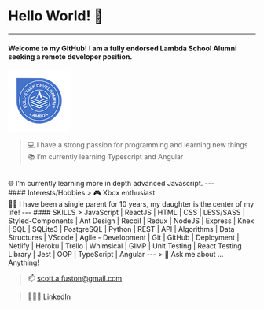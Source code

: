 # Hello World! 👋
---
  #### Welcome to my GitHub! I am a fully endorsed Lambda School Alumni seeking a remote developer position.
  ![alt text](https://github.com/fuston05/fuston05/blob/master/full-stack-web-development-technical-interviewing_126.png "Lambda School Endorsement Badge")
  > 💻 I have a strong passion for programming and learning new things<br>
   📚 I’m currently learning Typescript and Angular
   <br>
   🌐 I’m currently learning more in depth advanced Javascript.
---
<br>
#### Interests/Hobbies
  >  🎮 Xbox enthusiast<br>
    👱‍♀️ I have been a single parent for 10 years, my daughter is the center of my life!
---
#### SKILLS
> JavaScript | ReactJS | HTML | CSS | LESS/SASS | Styled-Components | Ant Design | Recoil | Redux | NodeJS | Express | Knex | SQL | SQLite3 | PostgreSQL | Python | REST | API | Algorithms | Data Structures | VScode | Agile - Development | Git | GitHub | Deployment | Netlify | Heroku | Trello | Whimsical | GIMP | Unit Testing | React Testing Library | Jest | OOP | TypeScript | Angular
---
> 💬 Ask me about ... Anything!

> 📫 [scott.a.fuston@gmail.com](scott.a.fuston@gmail.com)
    
> 🙋🏽‍♂️ [LinkedIn](https://www.linkedin.com/in/scott-fuston/)
